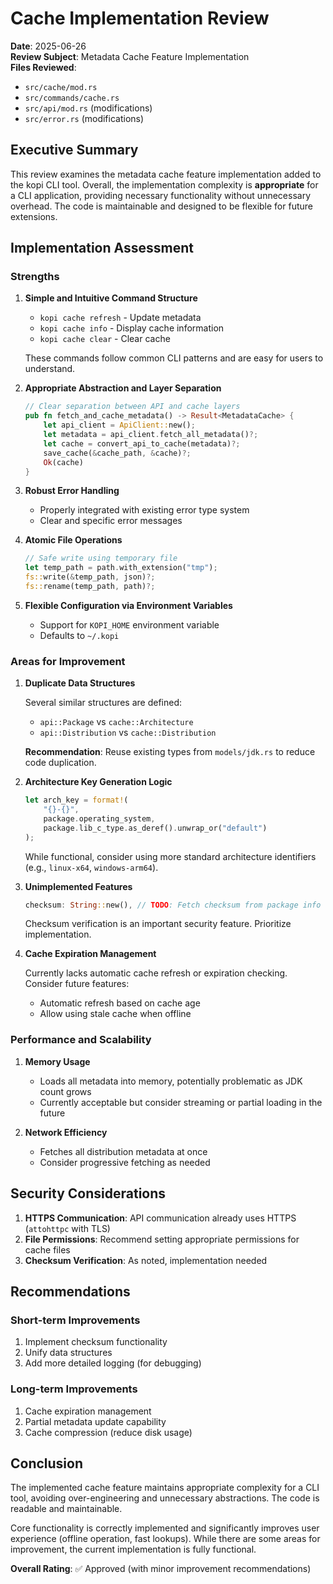 # Cache Implementation Review

**Date**: 2025-06-26  
**Review Subject**: Metadata Cache Feature Implementation  
**Files Reviewed**:

- `src/cache/mod.rs`
- `src/commands/cache.rs`
- `src/api/mod.rs` (modifications)
- `src/error.rs` (modifications)

## Executive Summary

This review examines the metadata cache feature implementation added to the kopi CLI tool. Overall, the implementation complexity is **appropriate** for a CLI application, providing necessary functionality without unnecessary overhead. The code is maintainable and designed to be flexible for future extensions.

## Implementation Assessment

### Strengths

1. **Simple and Intuitive Command Structure**
   - `kopi cache refresh` - Update metadata
   - `kopi cache info` - Display cache information
   - `kopi cache clear` - Clear cache

   These commands follow common CLI patterns and are easy for users to understand.

2. **Appropriate Abstraction and Layer Separation**

   ```rust
   // Clear separation between API and cache layers
   pub fn fetch_and_cache_metadata() -> Result<MetadataCache> {
       let api_client = ApiClient::new();
       let metadata = api_client.fetch_all_metadata()?;
       let cache = convert_api_to_cache(metadata)?;
       save_cache(&cache_path, &cache)?;
       Ok(cache)
   }
   ```

3. **Robust Error Handling**
   - Properly integrated with existing error type system
   - Clear and specific error messages

4. **Atomic File Operations**

   ```rust
   // Safe write using temporary file
   let temp_path = path.with_extension("tmp");
   fs::write(&temp_path, json)?;
   fs::rename(temp_path, path)?;
   ```

5. **Flexible Configuration via Environment Variables**
   - Support for `KOPI_HOME` environment variable
   - Defaults to `~/.kopi`

### Areas for Improvement

1. **Duplicate Data Structures**

   Several similar structures are defined:
   - `api::Package` vs `cache::Architecture`
   - `api::Distribution` vs `cache::Distribution`

   **Recommendation**: Reuse existing types from `models/jdk.rs` to reduce code duplication.

2. **Architecture Key Generation Logic**

   ```rust
   let arch_key = format!(
       "{}-{}",
       package.operating_system,
       package.lib_c_type.as_deref().unwrap_or("default")
   );
   ```

   While functional, consider using more standard architecture identifiers (e.g., `linux-x64`, `windows-arm64`).

3. **Unimplemented Features**

   ```rust
   checksum: String::new(), // TODO: Fetch checksum from package info
   ```

   Checksum verification is an important security feature. Prioritize implementation.

4. **Cache Expiration Management**

   Currently lacks automatic cache refresh or expiration checking. Consider future features:
   - Automatic refresh based on cache age
   - Allow using stale cache when offline

### Performance and Scalability

1. **Memory Usage**
   - Loads all metadata into memory, potentially problematic as JDK count grows
   - Currently acceptable but consider streaming or partial loading in the future

2. **Network Efficiency**
   - Fetches all distribution metadata at once
   - Consider progressive fetching as needed

## Security Considerations

1. **HTTPS Communication**: API communication already uses HTTPS (`attohttpc` with TLS)
2. **File Permissions**: Recommend setting appropriate permissions for cache files
3. **Checksum Verification**: As noted, implementation needed

## Recommendations

### Short-term Improvements

1. Implement checksum functionality
2. Unify data structures
3. Add more detailed logging (for debugging)

### Long-term Improvements

1. Cache expiration management
2. Partial metadata update capability
3. Cache compression (reduce disk usage)

## Conclusion

The implemented cache feature maintains appropriate complexity for a CLI tool, avoiding over-engineering and unnecessary abstractions. The code is readable and maintainable.

Core functionality is correctly implemented and significantly improves user experience (offline operation, fast lookups). While there are some areas for improvement, the current implementation is fully functional.

**Overall Rating**: ✅ Approved (with minor improvement recommendations)
